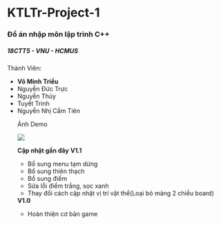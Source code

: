 # KTLTr-Project-1
<h3>Đồ án nhập môn lập trình C++</h3> 
<h5>18CTT5 - VNU - HCMUS</h3>
<p>
  Thành Viên:
 <ul>
   <li><b>Võ Minh Triều</b></li>
   <li>Nguyễn Đức Trực</li>
   <li>Nguyễn Thủy</li></li>
   <li>Tuyết Trinh</li>
   <li>Nguyễn Nhị Cẩm Tiên</li>
</p>

Ảnh Demo

<img src="https://i.imgur.com/tIW7wRp.png">

<b>Cập nhật gần đây</b>
<b>V1.1</b>
<ul>
  <li>Bổ sung menu tạm dừng</li>
  <li>Bổ sung thiên thạch</li>
  <li>Bổ sung điểm</li>
  <li>Sửa lỗi điểm trắng, sọc xanh</li>
  <li>Thay đổi cách cập nhật vị trí vật thể(Loại bỏ mảng 2 chiều board)</li>
</ul>
<b>V1.0</b>
<ul>
  <li>Hoàn thiện cơ bản game</b>
</ul>
